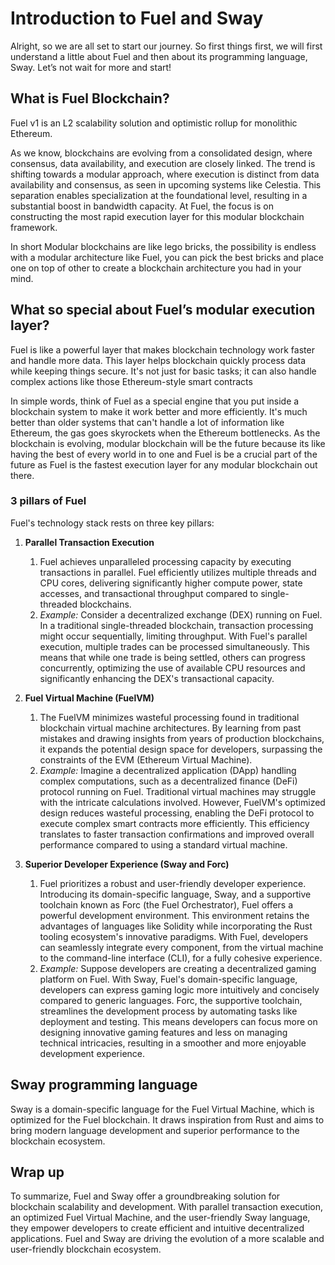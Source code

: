# Introduction to Fuel and Sway

Alright, so we are all set to start our journey. So first things first, we will first understand a little about Fuel and then about its programming language, Sway. Let’s not wait for more and start!

## What is Fuel Blockchain?

Fuel v1 is an L2 scalability solution and optimistic rollup for monolithic Ethereum. 

As we know, blockchains are evolving from a consolidated design, where consensus, data availability, and execution are closely linked. The trend is shifting towards a modular approach, where execution is distinct from data availability and consensus, as seen in upcoming systems like Celestia. This separation enables specialization at the foundational level, resulting in a substantial boost in bandwidth capacity. At Fuel, the focus is on constructing the most rapid execution layer for this modular blockchain framework.

In short Modular blockchains are like lego bricks, the possibility is endless with a modular architecture like Fuel, you can pick the best bricks and place one on top of other to create a blockchain architecture you had in your mind.

## What so special about Fuel’s m****odular execution layer?****

Fuel is like a powerful layer that makes blockchain technology work faster and handle more data. This layer helps blockchain quickly process data while keeping things secure. It's not just for basic tasks; it can also handle complex actions like those Ethereum-style smart contracts

In simple words, think of Fuel as a special engine that you put inside a blockchain system to make it work better and more efficiently. It's much better than older systems that can't handle a lot of information like Ethereum, the gas goes skyrockets when the Ethereum bottlenecks. As the blockchain is evolving, modular blockchain will be the future because its like having the best of every world in to one and Fuel is be a crucial part of the future as Fuel is the fastest execution layer for any modular blockchain out there.

### 3 pillars of Fuel

Fuel's technology stack rests on three key pillars:

1. **Parallel Transaction Execution**
    1. Fuel achieves unparalleled processing capacity by executing transactions in parallel. Fuel efficiently utilizes multiple threads and CPU cores, delivering significantly higher compute power, state accesses, and transactional throughput compared to single-threaded blockchains.
    2. *Example:* Consider a decentralized exchange (DEX) running on Fuel. In a traditional single-threaded blockchain, transaction processing might occur sequentially, limiting throughput. With Fuel's parallel execution, multiple trades can be processed simultaneously. This means that while one trade is being settled, others can progress concurrently, optimizing the use of available CPU resources and significantly enhancing the DEX's transactional capacity.
    
2. **Fuel Virtual Machine (FuelVM)**
    1. The FuelVM minimizes wasteful processing found in traditional blockchain virtual machine architectures. By learning from past mistakes and drawing insights from years of production blockchains, it expands the potential design space for developers, surpassing the constraints of the EVM (Ethereum Virtual Machine).
    2. *Example:* Imagine a decentralized application (DApp) handling complex computations, such as a decentralized finance (DeFi) protocol running on Fuel. Traditional virtual machines may struggle with the intricate calculations involved. However, FuelVM's optimized design reduces wasteful processing, enabling the DeFi protocol to execute complex smart contracts more efficiently. This efficiency translates to faster transaction confirmations and improved overall performance compared to using a standard virtual machine.
3. **Superior Developer Experience (Sway and Forc)**
    1. Fuel prioritizes a robust and user-friendly developer experience. Introducing its domain-specific language, Sway, and a supportive toolchain known as Forc (the Fuel Orchestrator), Fuel offers a powerful development environment. This environment retains the advantages of languages like Solidity while incorporating the Rust tooling ecosystem's innovative paradigms. With Fuel, developers can seamlessly integrate every component, from the virtual machine to the command-line interface (CLI), for a fully cohesive experience.
    2. *Example:* Suppose developers are creating a decentralized gaming platform on Fuel. With Sway, Fuel's domain-specific language, developers can express gaming logic more intuitively and concisely compared to generic languages. Forc, the supportive toolchain, streamlines the development process by automating tasks like deployment and testing. This means developers can focus more on designing innovative gaming features and less on managing technical intricacies, resulting in a smoother and more enjoyable development experience.

## Sway programming language

Sway is a domain-specific language for the Fuel Virtual Machine, which is optimized for the Fuel blockchain. It draws inspiration from Rust and aims to bring modern language development and superior performance to the blockchain ecosystem.

## Wrap up

To summarize, Fuel and Sway offer a groundbreaking solution for blockchain scalability and development. With parallel transaction execution, an optimized Fuel Virtual Machine, and the user-friendly Sway language, they empower developers to create efficient and intuitive decentralized applications. Fuel and Sway are driving the evolution of a more scalable and user-friendly blockchain ecosystem.